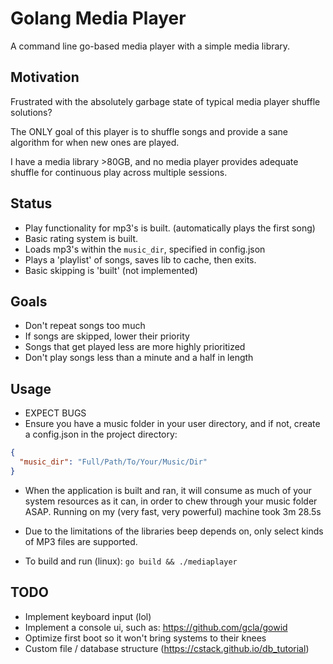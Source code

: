 # Golang Media Player

A command line go-based media player with a simple media library.

## Motivation

Frustrated with the absolutely garbage state of typical media player shuffle solutions?

The ONLY goal of this player is to shuffle songs and provide a sane algorithm for when new ones are played.

I have a media library >80GB, and no media player provides adequate shuffle for continuous play across multiple sessions.

## Status

- Play functionality for mp3's is built. (automatically plays the first song)
- Basic rating system is built. 
- Loads mp3's within the `music_dir`, specified in config.json
- Plays a 'playlist' of songs, saves lib to cache, then exits.
- Basic skipping is 'built' (not implemented)

## Goals

- Don't repeat songs too much
- If songs are skipped, lower their priority
- Songs that get played less are more highly prioritized
- Don't play songs less than a minute and a half in length

## Usage

- EXPECT BUGS 
- Ensure you have a music folder in your user directory, and if not, create a config.json in the project directory:
```json
{
  "music_dir": "Full/Path/To/Your/Music/Dir"
}
```
- When the application is built and ran, it will consume as much of your system resources as it can, in order to chew through your music folder ASAP.
 Running on my (very fast, very powerful) machine took 3m 28.5s
 
- Due to the limitations of the libraries beep depends on,  only select kinds of MP3 files are supported.

- To build and run (linux): `go build && ./mediaplayer`

## TODO
- Implement keyboard input (lol) 
- Implement a console ui, such as: https://github.com/gcla/gowid
- Optimize first boot so it won't bring systems to their knees
- Custom file / database structure (https://cstack.github.io/db_tutorial)